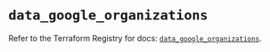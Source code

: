 # `data_google_organizations`

Refer to the Terraform Registry for docs: [`data_google_organizations`](https://registry.terraform.io/providers/hashicorp/google-beta/6.41.0/docs/data-sources/google_organizations).
